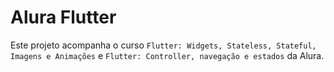 # Alura Flutter

Este projeto acompanha o curso `Flutter: Widgets, Stateless, Stateful, Imagens e Animações` e `Flutter: Controller, navegação e estados` da Alura.